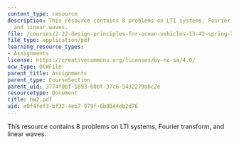 ```yaml
---
content_type: resource
description: This resource contains 8 problems on LTI systems, Fourier transform,
  and linear waves.
file: /courses/2-22-design-principles-for-ocean-vehicles-13-42-spring-2005/e0f4fef3bf324eb7979f6b8044db2d76_hw2.pdf
file_type: application/pdf
learning_resource_types:
- Assignments
license: https://creativecommons.org/licenses/by-nc-sa/4.0/
ocw_type: OCWFile
parent_title: Assignments
parent_type: CourseSection
parent_uid: 3774f0bf-1893-60bf-37c6-5432279abc2e
resourcetype: Document
title: hw2.pdf
uid: e0f4fef3-bf32-4eb7-979f-6b8044db2d76
---
```

This resource contains 8 problems on LTI systems, Fourier transform, and linear waves.